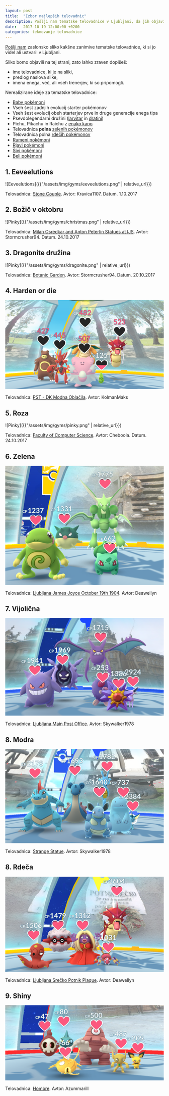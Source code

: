 ```yaml
---
layout: post
title:  "Izbor najlepših telovadnic"
description: Pošlji nam tematske telovadnice v Ljubljani, da jih objavimo!
date:   2017-10-19 12:00:00 +0200
categories: tekmovanje telovadnice
---
```



[Pošlji nam](mailto:{{site.email}}) zaslonsko sliko kakšne zanimive tematske
telovadnice, ki si jo videl ali ustvaril v Ljubljani.

Sliko bomo objavili na tej strani, zato lahko zraven dopišeš:
 - ime telovadnice, ki je na sliki,
 - predlog naslova slike,
 - imena enega, več, ali vseh trenerjev, ki so pripomogli.

Nerealizirane ideje za tematske telovadnice:
 - [Baby pokémoni](https://pokemongo.gamepress.gg/pichu-togepi-event)
 - Vseh šest zadnjih evolucij starter pokémonov
 - Vseh šest evolucij obeh starterjev prve in druge generacije enega tipa
 - Psevdolegendarni družini ([larvitar](https://pokemongohub.net/generation-2/pokemon-go-larvitar-pupitar-tyranitar-overview/) in [dratini](https://bulbapedia.bulbagarden.net/wiki/Dratini_(Pok%C3%A9mon)#Evolution))
 - Pichu, Pikachu in Raichu z [enako kapo](https://www.google.si/search?q=hat+pikachu+pokemon+go&tbm=isch)
 - Telovadnica **polna** [zelenih pokémonov](https://bulbapedia.bulbagarden.net/wiki/List_of_Pok%C3%A9mon_by_color#Green)
 - Telovadnica polna [rdečih pokémonov](https://bulbapedia.bulbagarden.net/wiki/List_of_Pok%C3%A9mon_by_color#Red)
 - [Rumeni pokémoni](https://bulbapedia.bulbagarden.net/wiki/List_of_Pok%C3%A9mon_by_color#Yellow)
 - [Rjavi pokémoni](https://bulbapedia.bulbagarden.net/wiki/List_of_Pok%C3%A9mon_by_color#Brown)
 - [Sivi pokémoni](https://bulbapedia.bulbagarden.net/wiki/List_of_Pok%C3%A9mon_by_color#Gray)
 - [Beli pokémoni](https://bulbapedia.bulbagarden.net/wiki/List_of_Pok%C3%A9mon_by_color#White)

## 1. Eeveelutions

![Eeveelutions]({{"/assets/img/gyms/eeveelutions.png" | relative_url}})

Telovadnica: [Stone Couple](https://www.google.si/maps/place/46.054226,14.519191).
Avtor: Kravica1107. Datum. 1.10.2017

## 2. Božič v oktobru

![Pinky]({{"/assets/img/gyms/christmas.png" | relative_url}})

Telovadnica: [Milan Osredkar and Anton Peterlin Statues at IJS](https://www.google.si/maps/place/46.042751,14.48815).
Avtor: Stormcrusher94. Datum. 24.10.2017

## 3. Dragonite družina

![Pinky]({{"/assets/img/gyms/dragonite.png" | relative_url}})

Telovadnica: [Botanic Garden](https://www.google.si/maps/place/46.041039,14.514013).
Avtor: Stormcrusher94. Datum. 20.10.2017


## 4. Harden or die

![Polna telovadnica](/assets/img/gyms/full_gym.png)

Telovadnica: [PST - DK Modna Oblačila](https://www.google.com/maps/?daddr=46.037849,14.465525).
Avtor: KolmanMaks

## 5. Roza

![Pinky]({{"/assets/img/gyms/pinky.png" | relative_url}})

Telovadnica: [Faculty of Computer Science](https://www.google.si/maps/place/46.050495,14.468604).
Avtor: Cheboola. Datum. 24.10.2017

## 6. Zelena

![Zelena telovadnica](/assets/img/gyms/green.png)

Telovadnica: [Ljubljana James Joyce October 19th 1904](https://www.google.si/maps/place/46.058189,14.512661).
Avtor: Deawellyn

## 7. Vijolična

![Vijolična telovadnica](/assets/img/gyms/purple.png)

Telovadnica: [Ljubljana Main Post Office](https://www.google.si/maps/place/46.052231,14.503468).
Avtor: Skywalker1978

## 8. Modra

![Modra telovadnica](/assets/img/gyms/blue.png)

Telovadnica: [Strange Statue](https://www.google.si/maps/place/46.055061,14.502546).
Avtor: Skywalker1978

## 8. Rdeča

![Rdeča telovadnica](/assets/img/gyms/red.png)

Telovadnica: [Ljubljana Srečko Potnik Plaque](https://www.google.si/maps/place/46.056355,14.508749).
Avtor: Deawellyn

## 9. Shiny

![Shiny telovadnica](/assets/img/gyms/shiny.png)

Telovadnica: [Hombre](https://www.google.si/maps/place/46.039562,14.486952).
Avtor: Azummarill
